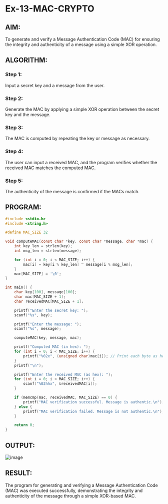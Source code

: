 # Ex-13-MAC-CRYPTO
## AIM:

To generate and verify a Message Authentication Code (MAC) for ensuring the integrity and authenticity of a message using a simple XOR operation.

## ALGORITHM:

### Step 1:

Input a secret key and a message from the user.

### Step 2:

Generate the MAC by applying a simple XOR operation between the secret key and the message.

### Step 3:

The MAC is computed by repeating the key or message as necessary.

### Step 4:

The user can input a received MAC, and the program verifies whether the received MAC matches the computed MAC.

### Step 5:

The authenticity of the message is confirmed if the MACs match.

## PROGRAM:

```c
#include <stdio.h>
#include <string.h>

#define MAC_SIZE 32

void computeMAC(const char *key, const char *message, char *mac) {
    int key_len = strlen(key);
    int msg_len = strlen(message);

    for (int i = 0; i < MAC_SIZE; i++) {
        mac[i] = key[i % key_len] ^ message[i % msg_len]; 
    }
    mac[MAC_SIZE] = '\0'; 
}

int main() {
    char key[100], message[100];
    char mac[MAC_SIZE + 1]; 
    char receivedMAC[MAC_SIZE + 1]; 

    printf("Enter the secret key: ");
    scanf("%s", key);

    printf("Enter the message: ");
    scanf("%s", message);

    computeMAC(key, message, mac);

    printf("Computed MAC (in hex): ");
    for (int i = 0; i < MAC_SIZE; i++) {
        printf("%02x", (unsigned char)mac[i]); // Print each byte as hex
    }
    printf("\n");

    printf("Enter the received MAC (as hex): ");
    for (int i = 0; i < MAC_SIZE; i++) {
        scanf("%02hhx", &receivedMAC[i]);
    }

    if (memcmp(mac, receivedMAC, MAC_SIZE) == 0) {
        printf("MAC verification successful. Message is authentic.\n");
    } else {
        printf("MAC verification failed. Message is not authentic.\n");
    }

    return 0;
}
```

## OUTPUT:
![image](https://github.com/user-attachments/assets/86f71cd3-7f17-41e4-ad4c-42b6ee01eae8)


## RESULT:

The program for generating and verifying a Message Authentication Code (MAC) was executed successfully, demonstrating the integrity and authenticity of the message through a simple XOR-based MAC.
